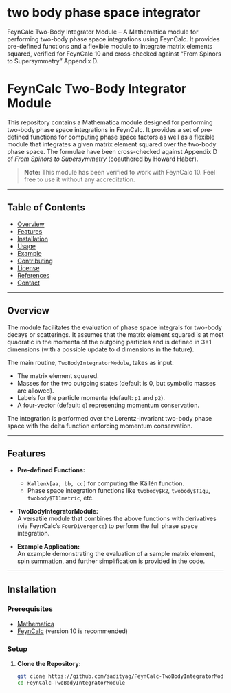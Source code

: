 # two body phase space integrator
 FeynCalc Two-Body Integrator Module – A Mathematica module for performing two-body phase space integrations using FeynCalc. It provides pre-defined functions and a flexible module to integrate matrix elements squared, verified for FeynCalc 10 and cross‐checked against “From Spinors to Supersymmetry” Appendix D.
 # FeynCalc Two-Body Integrator Module

This repository contains a Mathematica module designed for performing two-body phase space integrations in FeynCalc. It provides a set of pre-defined functions for computing phase space factors as well as a flexible module that integrates a given matrix element squared over the two-body phase space. The formulae have been cross-checked against Appendix D of *From Spinors to Supersymmetry* (coauthored by Howard Haber).

> **Note:** This module has been verified to work with FeynCalc 10. Feel free to use it without any accreditation.

---

## Table of Contents

- [Overview](#overview)
- [Features](#features)
- [Installation](#installation)
- [Usage](#usage)
- [Example](#example)
- [Contributing](#contributing)
- [License](#license)
- [References](#references)
- [Contact](#contact)

---

## Overview

The module facilitates the evaluation of phase space integrals for two-body decays or scatterings. It assumes that the matrix element squared is at most quadratic in the momenta of the outgoing particles and is defined in 3+1 dimensions (with a possible update to d dimensions in the future).

The main routine, `TwoBodyIntegratorModule`, takes as input:
- The matrix element squared.
- Masses for the two outgoing states (default is 0, but symbolic masses are allowed).
- Labels for the particle momenta (default: `p1` and `p2`).
- A four-vector (default: `q`) representing momentum conservation.

The integration is performed over the Lorentz-invariant two-body phase space with the delta function enforcing momentum conservation.

---

## Features

- **Pre-defined Functions:**  
  - `Kallenλ[aa, bb, cc]` for computing the Källén function.
  - Phase space integration functions like `twobody$R2`, `twobody$T1qμ`, `twobody$T11metric`, etc.

- **TwoBodyIntegratorModule:**  
  A versatile module that combines the above functions with derivatives (via FeynCalc’s `FourDivergence`) to perform the full phase space integration.

- **Example Application:**  
  An example demonstrating the evaluation of a sample matrix element, spin summation, and further simplification is provided in the code.

---

## Installation

### Prerequisites

- [Mathematica](https://www.wolfram.com/mathematica/)
- [FeynCalc](http://www.feyncalc.org/) (version 10 is recommended)

### Setup

1. **Clone the Repository:**

   ```bash
   git clone https://github.com/sadityag/FeynCalc-TwoBodyIntegratorModule.git
   cd FeynCalc-TwoBodyIntegratorModule

